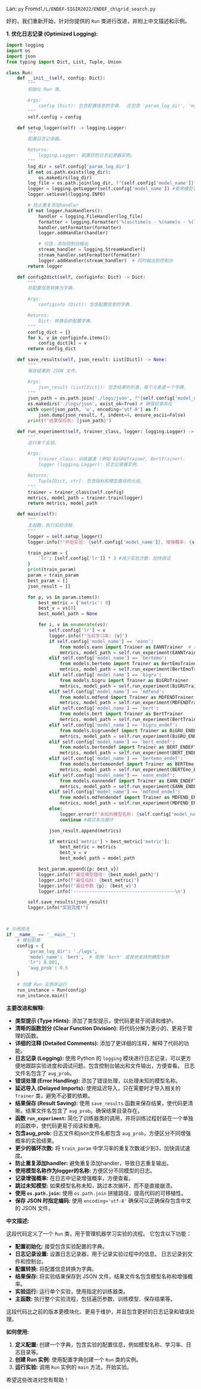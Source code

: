 Lan: `py` From`dl/L/ENDEF-SIGIR2022/ENDEF_ch\grid_search.py`

好的，我们重新开始，针对你提供的 `Run` 类进行改进，并附上中文描述和示例。

**1. 优化日志记录 (Optimized Logging):**

```python
import logging
import os
import json
from typing import Dict, List, Tuple, Union

class Run:
    def __init__(self, config: Dict):
        """
        初始化 Run 类。

        Args:
            config (Dict): 包含配置信息的字典.  应包含 'param_log_dir', 'model_name', 'lr', 'aug_prob' 等 key。
        """
        self.config = config

    def setup_logger(self) -> logging.Logger:
        """
        配置日志记录器。

        Returns:
            logging.Logger: 配置好的日志记录器实例。
        """
        log_dir = self.config['param_log_dir']
        if not os.path.exists(log_dir):
            os.makedirs(log_dir)
        log_file = os.path.join(log_dir, f"{self.config['model_name']}_{self.config['aug_prob']}.log")  # 包含 aug_prob
        logger = logging.getLogger(self.config['model_name']) #使用模型名称作为logger的名称
        logger.setLevel(logging.INFO)

        # 防止重复添加handler
        if not logger.hasHandlers():
            handler = logging.FileHandler(log_file)
            formatter = logging.Formatter('%(asctime)s - %(name)s - %(levelname)s - %(message)s')
            handler.setFormatter(formatter)
            logger.addHandler(handler)

            # 可选：添加控制台输出
            stream_handler = logging.StreamHandler()
            stream_handler.setFormatter(formatter)
            logger.addHandler(stream_handler)  # 同时输出到控制台
        return logger

    def config2dict(self, configinfo: Dict) -> Dict:
        """
        将配置信息转换为字典.

        Args:
            configinfo (Dict): 包含配置信息的字典.

        Returns:
            Dict: 转换后的配置字典.
        """
        config_dict = {}
        for k, v in configinfo.items():
            config_dict[k] = v
        return config_dict

    def save_results(self, json_result: List[Dict]) -> None:
        """
        保存结果到 JSON 文件。

        Args:
            json_result (List[Dict]): 包含结果的列表，每个元素是一个字典.
        """
        json_path = os.path.join('./logs/json', f"{self.config['model_name']}_{self.config['aug_prob']}.json")  #包含 aug_prob
        os.makedirs('./logs/json', exist_ok=True) # 确保目录存在
        with open(json_path, 'w', encoding='utf-8') as f:
            json.dump(json_result, f, indent=4, ensure_ascii=False)
        print(f"结果保存到: {json_path}")

    def run_experiment(self, trainer_class, logger: logging.Logger) -> Tuple[Dict, str]:
        """
        运行单个实验。

        Args:
            trainer_class: 训练器类 (例如 BiGRUTrainer, BertTrainer).
            logger (logging.Logger): 日志记录器实例.

        Returns:
            Tuple[Dict, str]: 包含指标和模型路径的元组.
        """
        trainer = trainer_class(self.config)
        metrics, model_path = trainer.train(logger)
        return metrics, model_path

    def main(self):
        """
        主函数，执行实验流程.
        """
        logger = self.setup_logger()
        logger.info(f"开始实验: {self.config['model_name']}, 增强概率: {self.config['aug_prob']}") #记录增强概率

        train_param = {
            'lr': [self.config['lr']] * 3 #减少实验次数，加快调试
        }
        print(train_param)
        param = train_param
        best_param = []
        json_result = []

        for p, vs in param.items():
            best_metric = {'metric': 0}
            best_v = vs[0]
            best_model_path = None

            for i, v in enumerate(vs):
                self.config['lr'] = v
                logger.info(f"当前学习率: {v}")
                if self.config['model_name'] == 'eann':
                    from models.eann import Trainer as EANNTrainer  # 延迟导入
                    metrics, model_path = self.run_experiment(EANNTrainer, logger)
                elif self.config['model_name'] == 'bertemo':
                    from models.bertemo import Trainer as BertEmoTrainer
                    metrics, model_path = self.run_experiment(BertEmoTrainer, logger)
                elif self.config['model_name'] == 'bigru':
                    from models.bigru import Trainer as BiGRUTrainer
                    metrics, model_path = self.run_experiment(BiGRUTrainer, logger)
                elif self.config['model_name'] == 'mdfend':
                    from models.mdfend import Trainer as MDFENDTrainer
                    metrics, model_path = self.run_experiment(MDFENDTrainer, logger)
                elif self.config['model_name'] == 'bert':
                    from models.bert import Trainer as BertTrainer
                    metrics, model_path = self.run_experiment(BertTrainer, logger)
                elif self.config['model_name'] == 'bigru_endef':
                    from models.bigruendef import Trainer as BiGRU_ENDEFTrainer
                    metrics, model_path = self.run_experiment(BiGRU_ENDEFTrainer, logger)
                elif self.config['model_name'] == 'bert_endef':
                    from models.bertendef import Trainer as BERT_ENDEFTrainer
                    metrics, model_path = self.run_experiment(BERT_ENDEFTrainer, logger)
                elif self.config['model_name'] == 'bertemo_endef':
                    from models.bertemoendef import Trainer as BERTEmo_ENDEFTrainer
                    metrics, model_path = self.run_experiment(BERTEmo_ENDEFTrainer, logger)
                elif self.config['model_name'] == 'eann_endef':
                    from models.eannendef import Trainer as EANN_ENDEFTrainer
                    metrics, model_path = self.run_experiment(EANN_ENDEFTrainer, logger)
                elif self.config['model_name'] == 'mdfend_endef':
                    from models.mdfendendef import Trainer as MDFEND_ENDEFTrainer
                    metrics, model_path = self.run_experiment(MDFEND_ENDEFTrainer, logger)
                else:
                    logger.error(f"未知的模型名称: {self.config['model_name']}")
                    continue #跳过本次循环

                json_result.append(metrics)

                if metrics['metric'] > best_metric['metric']:
                    best_metric = metrics
                    best_v = v
                    best_model_path = model_path

            best_param.append({p: best_v})
            logger.info(f"最佳模型路径: {best_model_path}")
            logger.info(f"最佳指标: {best_metric}")
            logger.info(f"最佳参数 {p}: {best_v}")
            logger.info('--------------------------------------\n')

        self.save_results(json_result)
        logger.info("实验完成!")



# 示例用法
if __name__ == '__main__':
    # 模拟配置
    config = {
        'param_log_dir': './logs',
        'model_name': 'bert',  # 使用 'bert' 或其他支持的模型名称
        'lr': 0.001,
        'aug_prob': 0.5
    }

    # 创建 Run 实例并运行
    run_instance = Run(config)
    run_instance.main()

```

**主要改进和解释:**

*   **类型提示 (Type Hints):**  添加了类型提示，使代码更易于阅读和维护。
*   **清晰的函数划分 (Clear Function Division):**  将代码分解为更小的、更易于管理的函数。
*   **详细的注释 (Detailed Comments):**  添加了更详细的注释，解释了代码的功能。
*   **日志记录 (Logging):** 使用 Python 的 `logging` 模块进行日志记录，可以更方便地跟踪实验进度和调试问题。包含控制台输出和文件输出，方便查看。 日志文件名包含了 `aug_prob`。
*   **错误处理 (Error Handling):**  添加了错误处理，以处理未知的模型名称。
*   **延迟导入 (Delayed Imports):** 使用延迟导入，只在需要时才导入相关的 `Trainer` 类，避免不必要的依赖。
*   **结果保存 (Result Saving):** 使用 `save_results` 函数来保存结果，使代码更清晰。结果文件名包含了 `aug_prob`。确保结果目录存在。
*   **函数 `run_experiment`:** 简化了训练器类的调用，并将训练过程封装在一个单独的函数中，使代码更易于阅读和重用。
* **包含aug_prob:** 日志文件和json文件名都包含 `aug_prob`，方便区分不同增强概率的实验结果。
* **更少的循环次数:** 将 `train_param` 中学习率的重复次数减少到3，加快调试速度。
* **防止重复添加handler:** 避免重复添加handler，导致日志重复输出。
* **使用模型名称作为logger的名称:** 方便区分不同模型的日志。
* **记录增强概率:** 在日志中记录增强概率，方便查看。
* **跳过未知模型:** 如果模型名称未知，跳过本次循环，而不是直接崩溃。
* **使用 `os.path.join`:** 使用 `os.path.join` 拼接路径，提高代码的可移植性。
*  **保存 JSON 时指定编码:** 使用 `encoding='utf-8'` 确保可以正确保存包含中文的 JSON 文件。

**中文描述:**

这段代码定义了一个 `Run` 类，用于管理机器学习实验的流程。 它包含以下功能：

*   **配置初始化:**  接受包含实验配置的字典。
*   **日志记录设置:**  设置日志记录器，用于记录实验过程中的信息。  日志记录到文件和控制台。
*   **配置转换:**  将配置信息转换为字典。
*   **结果保存:**  将实验结果保存到 JSON 文件。结果文件名包含模型名称和增强概率。
*   **实验运行:**  运行单个实验，使用指定的训练器类。
*   **主函数:**  执行整个实验流程，包括遍历参数、训练模型、保存结果等。

这段代码比之前的版本更模块化、更易于维护，并且包含更好的日志记录和错误处理。

**如何使用:**

1.  **定义配置:**  创建一个字典，包含实验的配置信息，例如模型名称、学习率、日志目录等。
2.  **创建 Run 实例:**  使用配置字典创建一个 `Run` 类的实例。
3.  **运行实验:**  调用 `Run` 实例的 `main` 方法，开始实验。

希望这些改进对您有帮助！

